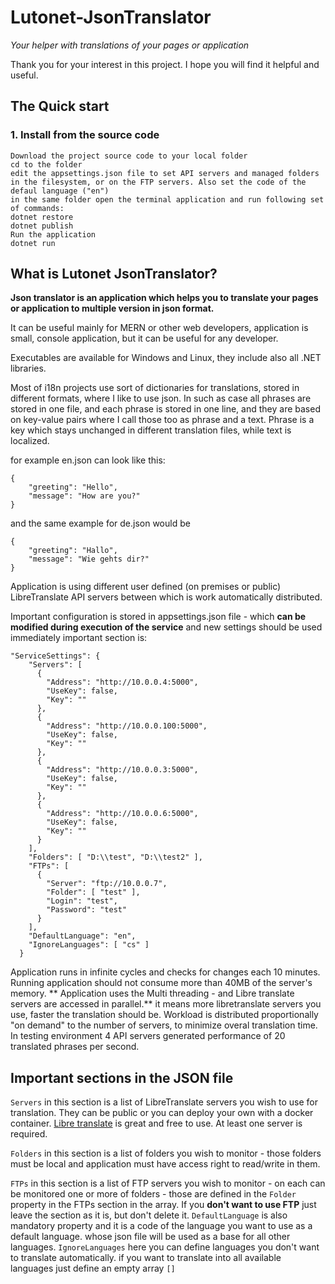 # Lutonet-JsonTranslator 

*Your helper with translations of your pages or application*

Thank you for your interest in this project. 
I hope you will find it helpful and useful.

## The Quick start

### 1. Install from the source code
``` You need to have the [.NET6 SDK](https://dotnet.microsoft.com/en-us/download) installed. You can find it [here](https://dotnet.microsoft.com/en-us/download)
Download the project source code to your local folder 
cd to the folder 
edit the appsettings.json file to set API servers and managed folders in the filesystem, or on the FTP servers. Also set the code of the defaul language ("en")
in the same folder open the terminal application and run following set of commands: 
dotnet restore 
dotnet publish 
Run the application 
dotnet run 
```

## What is Lutonet JsonTranslator?

**Json translator is an application which helps you to translate your pages or application to multiple version in json format.**

It can be useful mainly for MERN or other web developers, application is small, console application, but it can be useful for any developer.

Executables are available for Windows and Linux, they include also all .NET libraries.

Most of i18n projects use sort of dictionaries for translations, stored in different formats, where I like to use json. 
In such as case all phrases are stored in one file, and each phrase is stored in one line, and they are based on key-value pairs where I call those too as 
phrase and a text. Phrase is a key which stays unchanged in different translation files, while text is localized. 

for example en.json can look like this: 

```
{
    "greeting": "Hello",
    "message": "How are you?"
}
```

and the same example for de.json would be 

```
{
    "greeting": "Hallo",
    "message": "Wie gehts dir?"
}
```

Application is using different user defined (on premises or public) LibreTranslate API servers between which is work automatically distributed. 

Important configuration is stored in appsettings.json file - which **can be modified during execution of the service** and new settings should be used immediately
important section is: 
```
"ServiceSettings": {
    "Servers": [
      {
        "Address": "http://10.0.0.4:5000",
        "UseKey": false,
        "Key": ""
      },
      {
        "Address": "http://10.0.0.100:5000",
        "UseKey": false,
        "Key": ""
      },
      {
        "Address": "http://10.0.0.3:5000",
        "UseKey": false,
        "Key": ""
      },
      {
        "Address": "http://10.0.0.6:5000",
        "UseKey": false,
        "Key": ""
      }
    ],
    "Folders": [ "D:\\test", "D:\\test2" ],
    "FTPs": [
      {
        "Server": "ftp://10.0.0.7",
        "Folder": [ "test" ],
        "Login": "test",
        "Password": "test"
      }
    ],
    "DefaultLanguage": "en",
    "IgnoreLanguages": [ "cs" ]
  }
```

Application runs in infinite cycles and checks for changes each 10 minutes. Running application should not consume more than 40MB of the server's memory.
** Application uses the Multi threading - and Libre translate servers are accessed in parallel.** it means more libretranslate servers you use, faster the translation should be.
Workload is distributed proportionally "on demand" to the number of servers, to minimize overal translation time. In testing environment 4 API servers generated performance of 20 translated phrases per second.


## Important sections in the JSON file

`Servers` in this section is a list of LibreTranslate servers you wish to use for translation. They can be public or you can deploy your own with a docker  container.
[Libre translate](https://github.com/LibreTranslate/LibreTranslate) is great and free to use. At least one server is required.

`Folders` in this section is a list of folders you wish to monitor - those folders must be local and application must have access right to read/write in them. 

`FTPs` in this section is a list of FTP servers you wish to monitor - on each can be monitored one or more of folders - those are defined in the `Folder` property in the
FTPs section in the array. If you **don't want to use FTP** just leave the section as it is, but don't delete it.
`DefaultLanguage` is also mandatory property and it is a code of the language you want to use as a default language. whose json file will be used as a base for all other languages.
`IgnoreLanguages` here you can define languages you don't want to translate automatically. if you want to translate into all available languages just define an empty array `[]`